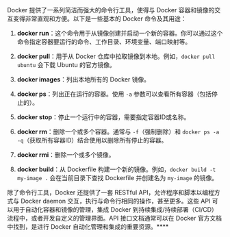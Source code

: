 Docker 提供了一系列简洁而强大的命令行工具，使得与 Docker 容器和镜像的交互变得非常直观和方便。以下是一些基本的 Docker 命令及其用途：

1. **docker run**：这个命令用于从镜像创建并启动一个新的容器。你可以通过这个命令指定容器要运行的命令、工作目录、环境变量、端口映射等。

2. **docker pull**：用于从 Docker 仓库中拉取镜像到本地。例如，`docker pull ubuntu` 会下载 Ubuntu 的官方镜像。

3. **docker images**：列出本地所有的 Docker 镜像。

4. **docker ps**：列出正在运行的容器。使用 `-a` 参数可以查看所有容器（包括停止的）。

5. **docker stop**：停止一个运行中的容器，需要指定容器ID或名称。

6. **docker rm**：删除一个或多个容器。通常与 `-f`（强制删除）和 `docker ps -a -q`（获取所有容器ID）结合使用以删除所有停止的容器。

7. **docker rmi**：删除一个或多个镜像。

8. **docker build**：从 Dockerfile 构建一个新的镜像。例如，`docker build -t my-image .` 会在当前目录下查找 Dockerfile 并创建名为 `my-image` 的镜像。

除了命令行工具，Docker 还提供了一套 RESTful API，允许程序和脚本以编程方式与 Docker daemon 交互，执行与命令行相同的操作，甚至更多。这些 API 可以用于自动化容器和镜像的管理，集成 Docker 到持续集成/持续部署（CI/CD）流程中，或者开发自定义的管理界面。API 接口文档通常可以在 Docker 官方文档中找到，是进行 Docker 自动化管理和集成的重要资源。****